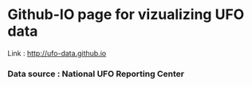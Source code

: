 # Github-IO page for vizualizing UFO data
Link : http://ufo-data.github.io

### Data source : National UFO Reporting Center
